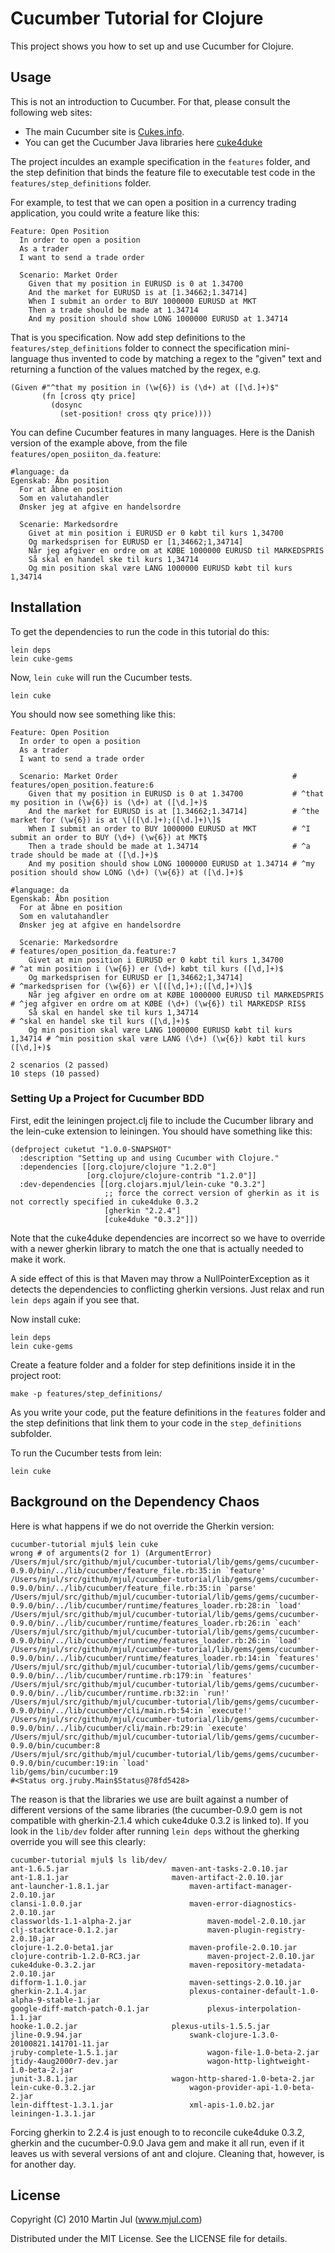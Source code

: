 # Cucumber Tutorial for Clojure

This project shows you how to set up and use Cucumber for Clojure.


## Usage

This is not an introduction to Cucumber. For that, please consult the
following web sites:

* The main Cucumber site is [Cukes.info](http://cukes.info/).
* You can get the Cucumber Java libraries here [cuke4duke](http://wiki.github.com/aslakhellesoy/cuke4duke/)

The project inculdes an example specification in the `features`
folder, and the step definition that binds the feature file to
executable test code in the `features/step_definitions` folder.

For example, to test that we can open a position in a currency trading
application, you could write a feature like this:

    Feature: Open Position
      In order to open a position
      As a trader
      I want to send a trade order
    
      Scenario: Market Order
        Given that my position in EURUSD is 0 at 1.34700
        And the market for EURUSD is at [1.34662;1.34714]
        When I submit an order to BUY 1000000 EURUSD at MKT
        Then a trade should be made at 1.34714
        And my position should show LONG 1000000 EURUSD at 1.34714

That is you specification.  Now add step definitions to the
`features/step_definitions` folder to connect the specification
mini-language thus invented to code by matching a regex to the "given"
text and returning a function of the values matched by the regex,
e.g.
  
    (Given #"^that my position in (\w{6}) is (\d+) at ([\d.]+)$"
           (fn [cross qty price]
             (dosync 
               (set-position! cross qty price))))

    
You can define Cucumber features in many languages. Here is the Danish
version of the example above, from the file
`features/open_posiiton_da.feature`:

    #language: da
    Egenskab: Åbn position
      For at åbne en position
      Som en valutahandler
      Ønsker jeg at afgive en handelsordre
    
      Scenarie: Markedsordre
        Givet at min position i EURUSD er 0 købt til kurs 1,34700
        Og markedsprisen for EURUSD er [1,34662;1,34714]
        Når jeg afgiver en ordre om at KØBE 1000000 EURUSD til MARKEDSPRIS
        Så skal en handel ske til kurs 1,34714
        Og min position skal være LANG 1000000 EURUSD købt til kurs 1,34714


## Installation

To get the dependencies to run the code in this tutorial do this:

    lein deps
    lein cuke-gems

Now, `lein cuke` will run the Cucumber tests.

    lein cuke

You should now see something like this:

    Feature: Open Position
      In order to open a position
      As a trader
      I want to send a trade order
    
      Scenario: Market Order                                       # features/open_position.feature:6
        Given that my position in EURUSD is 0 at 1.34700           # ^that my position in (\w{6}) is (\d+) at ([\d.]+)$
        And the market for EURUSD is at [1.34662;1.34714]          # ^the market for (\w{6}) is at \[([\d.]+);([\d.]+)\]$
        When I submit an order to BUY 1000000 EURUSD at MKT        # ^I submit an order to BUY (\d+) (\w{6}) at MKT$
        Then a trade should be made at 1.34714                     # ^a trade should be made at ([\d.]+)$
        And my position should show LONG 1000000 EURUSD at 1.34714 # ^my position should show LONG (\d+) (\w{6}) at ([\d.]+)$
    
    #language: da
    Egenskab: Åbn position
      For at åbne en position
      Som en valutahandler
      Ønsker jeg at afgive en handelsordre
    
      Scenarie: Markedsordre                                                   # features/open_position_da.feature:7
        Givet at min position i EURUSD er 0 købt til kurs 1,34700              # ^at min position i (\w{6}) er (\d+) købt til kurs ([\d,]+)$
        Og markedsprisen for EURUSD er [1,34662;1,34714]                       # ^markedsprisen for (\w{6}) er \[([\d,]+);([\d,]+)\]$
        Når jeg afgiver en ordre om at KØBE 1000000 EURUSD til MARKEDSPRIS     # ^jeg afgiver en ordre om at KØBE (\d+) (\w{6}) til MARKEDSP RIS$
        Så skal en handel ske til kurs 1,34714                                 # ^skal en handel ske til kurs ([\d,]+)$
        Og min position skal være LANG 1000000 EURUSD købt til kurs 1,34714 # ^min position skal være LANG (\d+) (\w{6}) købt til kurs  ([\d,]+)$
    
    2 scenarios (2 passed)
    10 steps (10 passed)

### Setting Up a Project for Cucumber BDD

First, edit the leiningen project.clj file to include the Cucumber
library and the lein-cuke extension to leiningen. You should have
something like this:


    (defproject cuketut "1.0.0-SNAPSHOT"
      :description "Setting up and using Cucumber with Clojure."
      :dependencies [[org.clojure/clojure "1.2.0"]
                     [org.clojure/clojure-contrib "1.2.0"]]
      :dev-dependencies [[org.clojars.mjul/lein-cuke "0.3.2"]
                         ;; force the correct version of gherkin as it is not correctly specified in cuke4duke 0.3.2
                         [gherkin "2.2.4"]
                         [cuke4duke "0.3.2"]])


Note that the cuke4duke dependencies are incorrect so we have to
override with a newer gherkin library to match the one that is
actually needed to make it work.

A side effect of this is that Maven may throw a NullPointerException
as it detects the dependencies to conflicting gherkin versions. Just
relax and run `lein deps` again if you see that.

Now install cuke: 

    lein deps
    lein cuke-gems

Create a feature folder and a folder for step definitions inside it in
the project root:

    make -p features/step_definitions/
   
As you write your code, put the feature definitions in the `features`
folder and the step definitions that link them to your code in the
`step_definitions` subfolder.

To run the Cucumber tests from lein:

    lein cuke 


## Background on the Dependency Chaos

Here is what happens if we do not override the Gherkin version:

    cucumber-tutorial mjul$ lein cuke
    wrong # of arguments(2 for 1) (ArgumentError)
    /Users/mjul/src/github/mjul/cucumber-tutorial/lib/gems/gems/cucumber-0.9.0/bin/../lib/cucumber/feature_file.rb:35:in `feature'
    /Users/mjul/src/github/mjul/cucumber-tutorial/lib/gems/gems/cucumber-0.9.0/bin/../lib/cucumber/feature_file.rb:35:in `parse'
    /Users/mjul/src/github/mjul/cucumber-tutorial/lib/gems/gems/cucumber-0.9.0/bin/../lib/cucumber/runtime/features_loader.rb:28:in `load'
    /Users/mjul/src/github/mjul/cucumber-tutorial/lib/gems/gems/cucumber-0.9.0/bin/../lib/cucumber/runtime/features_loader.rb:26:in `each'
    /Users/mjul/src/github/mjul/cucumber-tutorial/lib/gems/gems/cucumber-0.9.0/bin/../lib/cucumber/runtime/features_loader.rb:26:in `load'
    /Users/mjul/src/github/mjul/cucumber-tutorial/lib/gems/gems/cucumber-0.9.0/bin/../lib/cucumber/runtime/features_loader.rb:14:in `features'
    /Users/mjul/src/github/mjul/cucumber-tutorial/lib/gems/gems/cucumber-0.9.0/bin/../lib/cucumber/runtime.rb:179:in `features'
    /Users/mjul/src/github/mjul/cucumber-tutorial/lib/gems/gems/cucumber-0.9.0/bin/../lib/cucumber/runtime.rb:32:in `run!'
    /Users/mjul/src/github/mjul/cucumber-tutorial/lib/gems/gems/cucumber-0.9.0/bin/../lib/cucumber/cli/main.rb:54:in `execute!'
    /Users/mjul/src/github/mjul/cucumber-tutorial/lib/gems/gems/cucumber-0.9.0/bin/../lib/cucumber/cli/main.rb:29:in `execute'
    /Users/mjul/src/github/mjul/cucumber-tutorial/lib/gems/gems/cucumber-0.9.0/bin/cucumber:8
    /Users/mjul/src/github/mjul/cucumber-tutorial/lib/gems/gems/cucumber-0.9.0/bin/cucumber:19:in `load'
    lib/gems/bin/cucumber:19
    #<Status org.jruby.Main$Status@78fd5428>

The reason is that the libraries we use are built against a number of
different versions of the same libraries (the cucumber-0.9.0 gem is
not compatible with gherkin-2.1.4 which cuke4duke 0.3.2 is linked
to). If you look in the `lib/dev` folder after running `lein deps`
without the gherking override you will see this clearly:

    cucumber-tutorial mjul$ ls lib/dev/
    ant-1.6.5.jar						maven-ant-tasks-2.0.10.jar
    ant-1.8.1.jar						maven-artifact-2.0.10.jar
    ant-launcher-1.8.1.jar					maven-artifact-manager-2.0.10.jar
    clansi-1.0.0.jar						maven-error-diagnostics-2.0.10.jar
    classworlds-1.1-alpha-2.jar					maven-model-2.0.10.jar
    clj-stacktrace-0.1.2.jar					maven-plugin-registry-2.0.10.jar
    clojure-1.2.0-beta1.jar					maven-profile-2.0.10.jar
    clojure-contrib-1.2.0-RC3.jar				maven-project-2.0.10.jar
    cuke4duke-0.3.2.jar						maven-repository-metadata-2.0.10.jar
    difform-1.1.0.jar						maven-settings-2.0.10.jar
    gherkin-2.1.4.jar						plexus-container-default-1.0-alpha-9-stable-1.jar
    google-diff-match-patch-0.1.jar				plexus-interpolation-1.1.jar
    hooke-1.0.2.jar						plexus-utils-1.5.5.jar
    jline-0.9.94.jar						swank-clojure-1.3.0-20100821.141701-11.jar
    jruby-complete-1.5.1.jar					wagon-file-1.0-beta-2.jar
    jtidy-4aug2000r7-dev.jar					wagon-http-lightweight-1.0-beta-2.jar
    junit-3.8.1.jar						wagon-http-shared-1.0-beta-2.jar
    lein-cuke-0.3.2.jar						wagon-provider-api-1.0-beta-2.jar
    lein-difftest-1.3.1.jar					xml-apis-1.0.b2.jar
    leiningen-1.3.1.jar

Forcing gherkin to 2.2.4 is just enough to to reconcile cuke4duke
0.3.2, gherkin and the cucumber-0.9.0 Java gem and make it all run,
even if it leaves us with several versions of ant and
clojure. Cleaning that, however, is for another day.


## License

Copyright (C) 2010 Martin Jul (www.mjul.com)

Distributed under the MIT License. See the LICENSE file for details.

